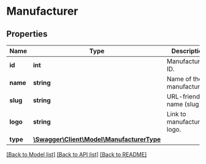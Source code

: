 # Manufacturer

## Properties
Name | Type | Description | Notes
------------ | ------------- | ------------- | -------------
**id** | **int** | Manufacturer ID. | [optional] 
**name** | **string** | Name of the manufacturer. | [optional] 
**slug** | **string** | URL-friendly name (slug). | [optional] 
**logo** | **string** | Link to manufacturer&#x27;s logo. | [optional] 
**type** | [**\Swagger\Client\Model\ManufacturerType**](ManufacturerType.md) |  | [optional] 

[[Back to Model list]](../../README.md#documentation-for-models) [[Back to API list]](../../README.md#documentation-for-api-endpoints) [[Back to README]](../../README.md)

